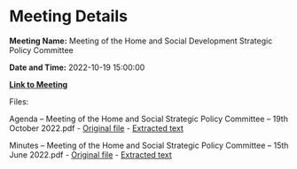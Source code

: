 # Meeting Details

**Meeting Name:** Meeting of the Home and Social Development Strategic Policy Committee

**Date and Time:** 2022-10-19 15:00:00

**[Link to Meeting](https://www.limerick.ie/council/whats-on/meeting-home-and-social-development-strategic-policy-committee-11)**

Files: 

Agenda – Meeting of the Home and Social Strategic Policy Committee – 19th October 2022.pdf - [Original file](https://www.limerick.ie/sites/default/files/media/documents/2022-10/Agenda%20%E2%80%93%20Meeting%20of%20the%20Home%20and%20Social%20Strategic%20Policy%20Committee%20%E2%80%93%2019th%20October%202022.pdf) - [Extracted text](./Agenda%20%E2%80%93%20Meeting%20of%20the%20Home%20and%20Social%20Strategic%20Policy%20Committee%20%E2%80%93%2019th%20October%202022.md)

Minutes – Meeting of the Home and Social Strategic Policy Committee – 15th June 2022.pdf - [Original file](https://www.limerick.ie/sites/default/files/media/documents/2022-10/Minutes%20%E2%80%93%20Meeting%20of%20the%20Home%20and%20Social%20Strategic%20Policy%20Committee%20%E2%80%93%2015th%20June%202022.pdf) - [Extracted text](./Minutes%20%E2%80%93%20Meeting%20of%20the%20Home%20and%20Social%20Strategic%20Policy%20Committee%20%E2%80%93%2015th%20June%202022.md)

